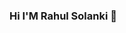 ### Hi I'M Rahul Solanki 👋

<!--
**SolankiRahul3307/SolankiRahul3307** is a ✨ _special_ ✨ repository because its `README.md` (this file) appears on your GitHub profile.
<h1 align="center">Hi 👋, I'm Rahul Solanki</h1>


- 🔭 I’m currently working on **Customer Lifetime Value Prediction(Automobile company)**

- 🌱 I’m currently learning **Data Scince program**

- 📄 Know about my experiences [fuchsia-bel-63.tiiny.site](fuchsia-bel-63.tiiny.site)


